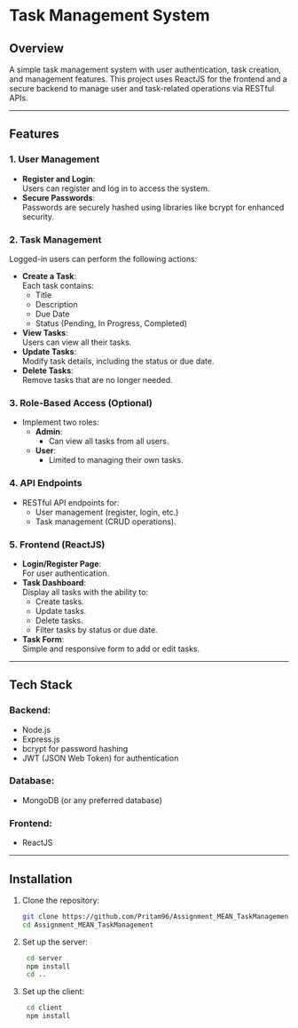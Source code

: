 # Task Management System

## Overview

A simple task management system with user authentication, task creation, and management features. This project uses ReactJS for the frontend and a secure backend to manage user and task-related operations via RESTful APIs.

---

## Features

### 1. **User Management**

- **Register and Login**:  
  Users can register and log in to access the system.
- **Secure Passwords**:  
  Passwords are securely hashed using libraries like bcrypt for enhanced security.

### 2. **Task Management**

Logged-in users can perform the following actions:

- **Create a Task**:  
  Each task contains:
  - Title
  - Description
  - Due Date
  - Status (Pending, In Progress, Completed)
- **View Tasks**:  
  Users can view all their tasks.
- **Update Tasks**:  
  Modify task details, including the status or due date.
- **Delete Tasks**:  
  Remove tasks that are no longer needed.

### 3. **Role-Based Access (Optional)**

- Implement two roles:
  - **Admin**:
    - Can view all tasks from all users.
  - **User**:
    - Limited to managing their own tasks.

### 4. **API Endpoints**

- RESTful API endpoints for:
  - User management (register, login, etc.)
  - Task management (CRUD operations).

### 5. **Frontend (ReactJS)**

- **Login/Register Page**:  
  For user authentication.
- **Task Dashboard**:  
  Display all tasks with the ability to:
  - Create tasks.
  - Update tasks.
  - Delete tasks.
  - Filter tasks by status or due date.
- **Task Form**:  
  Simple and responsive form to add or edit tasks.

---

## Tech Stack

### Backend:

- Node.js
- Express.js
- bcrypt for password hashing
- JWT (JSON Web Token) for authentication

### Database:

- MongoDB (or any preferred database)

### Frontend:

- ReactJS

---

## Installation

1. Clone the repository:
   ```bash
   git clone https://github.com/Pritam96/Assignment_MEAN_TaskManagement.git
   cd Assignment_MEAN_TaskManagement
   ```
2. Set up the server:
   ```bash
    cd server
    npm install
    cd ..
   ```
3. Set up the client:
   ```bash
    cd client
    npm install
   ```
